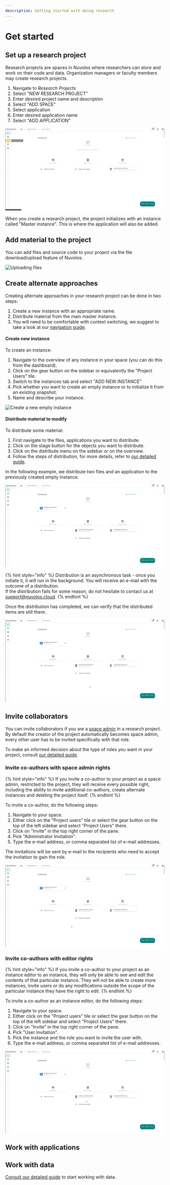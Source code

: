 ```yaml
---
description: Getting started with doing research
---
```


# Get started

## Set up a research project

Research projects are spaces in Nuvolos where researchers can store and work on their code and data. Organization managers or faculty members may create research projects.

1. Navigate to _Research Projects_
2. Select "NEW RESEARCH PROJECT"
3. Enter desired project name and description
4. Select "ADD SPACE"
5. Select application
6. Enter desired application name
7. Select "ADD APPLICATION"

![Creating a research project](../.gitbook/assets/create_research_project_ed.gif)

When you create a research project, the project initializes with an instance called "Master instance". This is where the application will also be added.

## Add material to the project

You can add files and source code to your project via the file download/upload feature of Nuvolos.

![Uploading files](../.gitbook/assets/research_upload_file_ed.gif)

## Create alternate approaches

Creating alternate approaches in your research project can be done in two steps:

1. Create a new instance with an appropriate name.
2. Distribute material from the main master instance.
3. You will need to be comfortable with context switching, we suggest to take a look at our [navigation guide](../getting-started/navigation-in-nuvolos.md).

#### Create new instance

To create an instance:

1. Navigate to the overview of any instance in your space \(you can do this from the dashboard\).
2. Click on the gear button on the sidebar or equivalently the "Project Users" tile.
3. Switch to the instances tab and select "ADD NEW INSTANCE"
4. Pick whether you want to create an empty instance or to initialize it from an existing snapshot.
5. Name and describe your instance.

![Create a new empty instance](../.gitbook/assets/create_instance_ed.gif)

#### Distribute material to modify

To distribute some material:

1. First navigate to the files, applications you want to distribute.
2. Click on the stage button for the objects you want to distribute.
3. Click on the distribute menu on the sidebar or on the overview.
4. Follow the steps of distribution, for more details, refer to [our detailed guide](../getting-started/distribute-objects-in-nuvolos/).

In the following example, we distribute two files and an application to the previously created empty instance.

![Distributing material to an empty instance](../.gitbook/assets/research_distribute_ed.gif)

{% hint style="info" %}
Distribution is an asynchronous task - once you initiate it, it will run in the background. You will receive an e-mail with the outcome of a distribution.  
If the distribution fails for some reason, do not hesitate to contact us at [support@nuvolos.cloud](mailto:support@nuvolos.cloud).
{% endhint %}

Once the distribution has completed, we can verify that the distributed items are still there.

![Switching to the alternate instance with the new content in](../.gitbook/assets/verify_distribute_ed.gif)

## Invite collaborators

You can invite collaborators if you are a [space admin](../settings-and-administration/role-system.md#space-admin) in a research project. By default the creator of the project automatically becomes space admin, every other user has to be invited specifically with that role.

To make an informed decision about the type of roles you want in your project, consult [our detailed guide](../settings-and-administration/role-system.md).

### Invite co-authors with space admin rights

{% hint style="info" %}
If you invite a co-author to your project as a space admin, restricted to the project, they will receive every possible right, including the ability to invite additional co-authors, create alternate instances and deleting the project itself.
{% endhint %}

To invite a co-author, do the following steps:

1. Navigate to your space.
2. Either click on the "Project users" tile or select the gear button on the top of the left sidebar and select "Project Users" there.
3. Click on "Invite" in the top right corner of the pane.
4. Pick "Administrator Invitation".
5. Type the e-mail address, or comma separated list of e-mail addresses.

The invitations will be sent by e-mail to the recipients who need to accept the invitation to gain the role.

![Inviting a co-author as space admin](../.gitbook/assets/space_admin_research_invite_ed.gif)

 

### Invite co-authors with editor rights

{% hint style="info" %}
If you invite a co-author to your project as an instance editor to an instance, they will only be able to see and edit the contents of that particular instance. They will not be able to create more instances, invite users or do any modifications outside the scope of the particular instance they have the right to edit.
{% endhint %}

To invite a co-author as an instance editor, do the following steps:

1. Navigate to your space.
2. Either click on the "Project users" tile or select the gear button on the top of the left sidebar and select "Project Users" there.
3. Click on "Invite" in the top right corner of the pane.
4. Pick "User Invitation".
5. Pick the instance and the role you want to invite the user with.
6. Type the e-mail address, or comma separated list of e-mail addresses.

![Inviting an instance editor to the &quot;Alternate&quot; instance](../.gitbook/assets/instance_editor_research_invite_ed.gif)

## Work with applications



## Work with data

[Consult our detailed guide](../getting-started/work-with-data.md) to start working with data.





